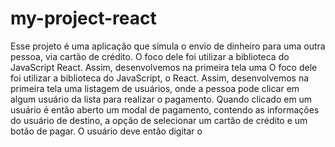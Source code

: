 # my-project-react
Esse projeto é uma aplicação que simula o envio de dinheiro para uma outra pessoa, via cartão de crédito.
O foco dele foi utilizar a biblioteca do JavaScript React. Assim, desenvolvemos na primeira tela uma
O foco dele foi utilizar a biblioteca do JavaScript, o React. Assim, desenvolvemos na primeira tela uma
listagem de usuários, onde a pessoa pode clicar em algum usuário da lista para realizar o pagamento.
Quando clicado em um usuário é então aberto um modal de pagamento, contendo as informações do usuário de
destino, a opção de selecionar um cartão de crédito e um botão de pagar. O usuário deve então digitar o
